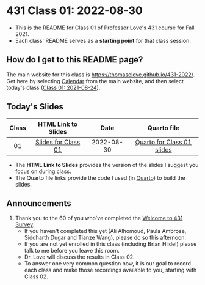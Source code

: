 # 431 Class 01: 2022-08-30

- This is the README for Class 01 of Professor Love's 431 course for Fall 2021. 
- Each class' README serves as a **starting point** for that class session.

## How do I get to this README page?

The main website for this class is https://thomaselove.github.io/431-2022/. Get here by selecting [Calendar](https://thomaselove.github.io/431-2022/calendar.html) from the main website, and then select today's class ([Class 01: 2021-08-24](https://github.com/THOMASELOVE/431-classes-22/tree/main/class01)).

## Today's Slides

Class | HTML Link to Slides | Date | Quarto file
:---: | :------------: | :---: | :--------------:
01 | [Slides for Class 01](https://thomaselove.github.io/431-slides-2022/class01.html) | 2022-08-30 | [Quarto for Class 01 slides](class01.qmd)

- The **HTML Link to Slides** provides the version of the slides I suggest you focus on during class.
- The Quarto file links provide the code I used (in [Quarto](https://quarto.org/)) to build the slides.

## Announcements



1. Thank you to the 60 of you who've completed the [Welcome to 431 Survey](https://bit.ly/431-2021-welcome-survey). 
    - If you haven't completed this yet (Ali Alhomoud, Paula Ambrose, Siddharth Dugar and Tianze Wang), please do so this afternoon. 
    - If you are not yet enrolled in this class (including Brian Hiidel) please talk to me before you leave this room.
    - Dr. Love will discuss the results in Class 02.
    - To answer one very common question now, it is our goal to record each class and make those recordings available to you, starting with Class 02.
